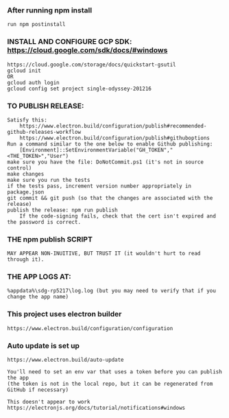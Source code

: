 ### After running npm install
    run npm postinstall


### INSTALL AND CONFIGURE GCP SDK: https://cloud.google.com/sdk/docs/#windows
    https://cloud.google.com/storage/docs/quickstart-gsutil 
    gcloud init 
    OR 
    gcloud auth login 
    gcloud config set project single-odyssey-201216


### TO PUBLISH RELEASE:
    Satisfy this:
        https://www.electron.build/configuration/publish#recommended-github-releases-workflow
        https://www.electron.build/configuration/publish#githuboptions
    Run a command similar to the one below to enable Github publishing:
        [Environment]::SetEnvironmentVariable("GH_TOKEN","<THE_TOKEN>","User")
    make sure you have the file: DoNotCommit.ps1 (it's not in source control)
    make changes
    make sure you run the tests
    if the tests pass, increment version number appropriately in package.json
    git commit && git push (so that the changes are associated with the release)
    publish the release: npm run publish
        If the code-signing fails, check that the cert isn't expired and the password is correct. 


### THE npm publish SCRIPT 
    MAY APPEAR NON-INUITIVE, BUT TRUST IT (it wouldn't hurt to read through it).


### THE APP LOGS AT: 
    %appdata%\sdg-rp5217\log.log (but you may need to verify that if you change the app name)


### This project uses electron builder 
    https://www.electron.build/configuration/configuration 


### Auto update is set up 
    https://www.electron.build/auto-update 

    You'll need to set an env var that uses a token before you can publish the app
    (the token is not in the local repo, but it can be regenerated from GitHub if necessary) 

    This doesn't appear to work 
    https://electronjs.org/docs/tutorial/notifications#windows 

